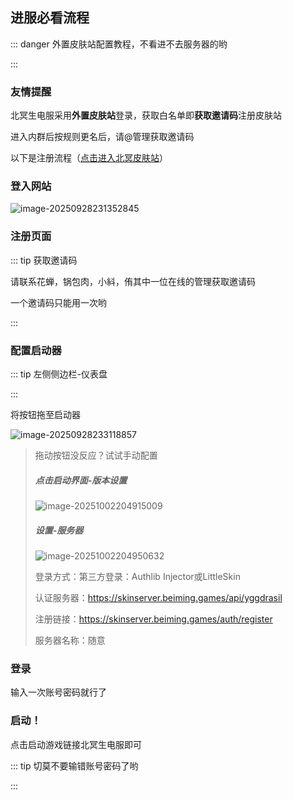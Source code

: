 ## 进服必看流程

::: danger 外置皮肤站配置教程，不看进不去服务器的哟

:::

### 友情提醒

北冥生电服采用**外置皮肤站**登录，获取白名单即**获取邀请码**注册皮肤站

进入内群后按规则更名后，请@管理获取邀请码

以下是注册流程（[点击进入北冥皮肤站](https://skinserver.beiming.games/)）

### 登入网站

![image-20250928231352845](https://bu.dusays.com/2025/09/28/68d950b8bf9fa.webp)

### 注册页面

::: tip 获取邀请码

请联系花蝉，锅包肉，小紏，侑其中一位在线的管理获取邀请码

一个邀请码只能用一次哟

:::





### 配置启动器

::: tip 左侧侧边栏-仪表盘

:::

将按钮拖至启动器

![image-20250928233118857](https://bu.dusays.com/2025/09/28/68d954c67f376.webp)



> 拖动按钮没反应？试试手动配置
>
> ##### 点击启动界面-版本设置
>
> ![image-20251002204915009](https://bu.dusays.com/2025/10/02/68de74cadd519.webp)
>
> ##### 设置-服务器
>
> ![image-20251002204950632](https://bu.dusays.com/2025/10/02/68de74ee80350.webp)
>
> 登录方式：第三方登录：Authlib Injector或LittleSkin
>
> 认证服务器：https://skinserver.beiming.games/api/yggdrasil
>
> 注册链接：https://skinserver.beiming.games/auth/register
>
> 服务器名称：随意

### 登录

输入一次账号密码就行了



### 启动！

点击启动游戏链接北冥生电服即可

::: tip 切莫不要输错账号密码了哟

:::